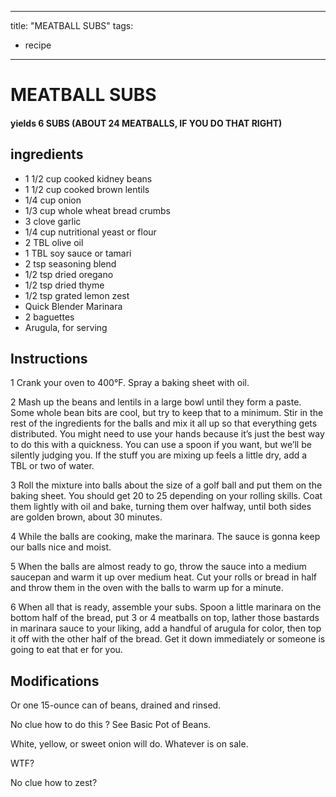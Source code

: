 
---
title: "MEATBALL SUBS"
tags:
  - recipe
---
# MEATBALL SUBS



#### yields  6 SUBS (ABOUT 24 MEATBALLS, IF YOU DO THAT    RIGHT)


## ingredients
* 1 1/2 cup cooked kidney beans 
* 1 1/2 cup cooked brown lentils 
* 1/4 cup onion 
* 1/3 cup whole wheat bread crumbs 
* 3 clove garlic 
* 1/4 cup nutritional yeast or flour 
* 2 TBL olive oil 
* 1 TBL soy sauce or tamari 
* 2 tsp seasoning blend 
* 1/2 tsp dried oregano 
* 1/2 tsp dried thyme 
* 1/2 tsp grated lemon zest 
* Quick Blender Marinara 
* 2 baguettes 
* Arugula, for serving 



## Instructions
1 Crank your oven to 400°F. Spray a baking sheet with oil.

2 Mash up the beans and lentils in a large bowl until they form a paste. Some whole bean bits are cool, but try to keep that    to a minimum. Stir in the rest of the ingredients for the balls and mix it all up so that everything gets distributed. You might need to use your hands because it’s just the best  way to do this with a quickness. You can use a spoon if you want, but we’ll be silently judging you. If the stuff you are mixing up feels a little dry, add a TBL or two of water.

3 Roll the mixture into balls about the size of a golf ball and put them on the baking sheet. You should get 20 to 25 depending on your rolling skills. Coat them lightly with oil and bake, turning them over halfway, until both sides are golden brown, about 30 minutes.

4 While the balls are cooking, make the marinara. The sauce is gonna keep our balls nice and moist.

5 When the balls are almost ready to go, throw the sauce into a medium saucepan and warm it up over medium heat. Cut your rolls or bread in half and throw them in the oven with the balls to warm up for a minute.

6 When all that    is ready, assemble your subs. Spoon a little marinara on the bottom half of the bread, put 3 or 4 meatballs on top, lather those bastards in marinara sauce to your liking, add a handful of arugula for color, then top it off with the other half of the bread. Get it down immediately or someone is going to eat that  er for you.



## Modifications
Or one 15-ounce can of beans, drained and rinsed.

 No clue how to do this   ? See Basic Pot of Beans.

 White, yellow, or sweet onion will do. Whatever is on sale.

 WTF?

 No clue how to zest?




